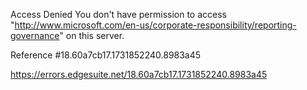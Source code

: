 Access Denied
You don't have permission to access "http://www.microsoft.com/en-us/corporate-responsibility/reporting-governance" on this server.

Reference #18.60a7cb17.1731852240.8983a45

https://errors.edgesuite.net/18.60a7cb17.1731852240.8983a45